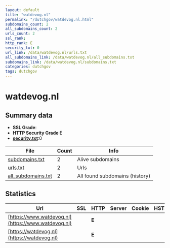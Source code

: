 ```yaml
---
layout: default
title: "watdevog.nl"
permalink: "/dutchgov/watdevog.nl.html"
subdomains_count: 2
all_subdomains_count: 2
urls_count: 2
ssl_rank: 
http_rank: E
security_txt: 0
url_link: /data/watdevog.nl/urls.txt
all_subdomains_link: /data/watdevog.nl/all_subdomains.txt
subdomains_link: /data/watdevog.nl/subdomains.txt
categories: dutchgov
tags: dutchgov
---
```



# watdevog.nl
## Summary data


 - **SSL Grade**:
 - **HTTP Security Grade**:E
 - **[security.txt](https://www.digitaleoverheid.nl/nieuws/standaard-security-txt-nu-verplicht-voor-overheid/)**:0


| File       | Count | Info |
|------------|-------|------|
|[subdomains.txt](/DutchGovScope/data/watdevog.nl/subdomains.txt)|2|Alive subdomains|
|[urls.txt](/DutchGovScope/data/watdevog.nl/urls.txt)|2|Urls|
|[all_subdomains.txt](/DutchGovScope/data/watdevog.nl/all_subdomains.txt)|2|All found subdomains (history)|


## Statistics


| Url | SSL | HTTP | Server | Cookie | HSTS | CORS | CTO | CSP | XFO | XXP | RP |FP| Tech |Title |
|--------|-------|-------|------|------|------|------|------|------|------|------|------|------|------|------|
|[https://www.watdevog.nl](https://www.watdevog.nl)| | **E**|| | | | | | | | :white_check_mark: | |HSTS||
|[https://watdevog.nl](https://watdevog.nl)| | **E**|| | | | | | | | :white_check_mark: | |HSTS||

